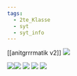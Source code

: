 ```yaml
---
tags:
  - 2te_Klasse
  - syt
  - syt_info
---
```

[[anitgrrrmatik v2]]
![](Eva-Prinzip.excalidraw.svg)

![](Geschichte%20der%20Hardware.excalidraw.svg)![](Ram.excalidraw.svg)
![](Ram.excalidraw.svg)
![](Rom.excalidraw.svg)
![](Festdatenspeicher.excalidraw.svg)